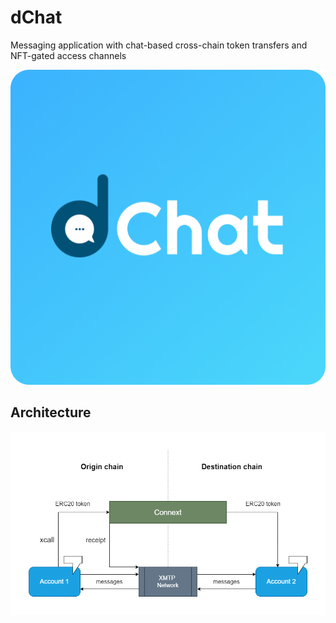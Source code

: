 # dChat

Messaging application with chat-based cross-chain token transfers and NFT-gated access channels

<p align="center">
  <img src="./packages/next-app/public/logo1.png"/>
</p>

## Architecture

<p align="center">
  <img src="./flow-diagram.png"/>
</p>
